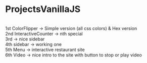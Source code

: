 # ProjectsVanillaJS
<br> 1st ColorFlipper -> Simple version (all css colors) & Hex version
<br> 2nd InteractiveCounter -> nth special
<br> 3rd -> nice sidebar
<br> 4th sidebar -> working one
<br> 5th Menu -> interactive restaurant site
<br> 6th Video -> nice intro to the site with button to stop or play video
